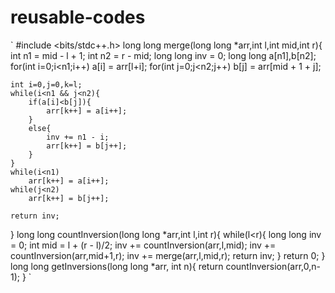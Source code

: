 # reusable-codes

`
#include <bits/stdc++.h> 
long long merge(long long *arr,int l,int mid,int r){
    int n1 = mid - l + 1;
    int n2 = r - mid;
    long long inv = 0;
    long long a[n1],b[n2];
    for(int i=0;i<n1;i++)
        a[i] = arr[l+i];
    for(int j=0;j<n2;j++)
        b[j] = arr[mid + 1 + j];
    

    int i=0,j=0,k=l;
    while(i<n1 && j<n2){
        if(a[i]<b[j]){
            arr[k++] = a[i++];
        }
        else{
            inv += n1 - i;
            arr[k++] = b[j++];
        }
    }
    while(i<n1)
        arr[k++] = a[i++];
    while(j<n2)
        arr[k++] = b[j++];

    return inv;
    
    
}
long long countInversion(long long *arr,int l,int r){
   while(l<r){
        long long inv = 0;
        int mid = l + (r - l)/2;
        inv += countInversion(arr,l,mid);
        inv += countInversion(arr,mid+1,r);
        inv += merge(arr,l,mid,r);
        return inv;
   }
   return 0;
}
long long getInversions(long long *arr, int n){
    return countInversion(arr,0,n-1);
}
`
